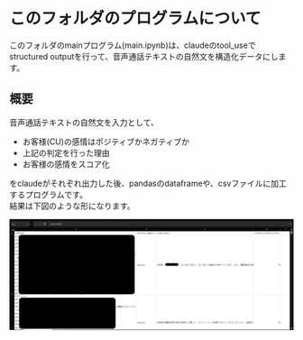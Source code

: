 # このフォルダのプログラムについて

このフォルダのmainプログラム(main.ipynb)は、claudeのtool_useでstructured outputを行って、音声通話テキストの自然文を構造化データにします。

## 概要

音声通話テキストの自然文を入力として、

- お客様(CU)の感情はポジティブかネガティブか
- 上記の判定を行った理由
- お客様の感情をスコア化

をclaudeがそれぞれ出力した後、pandasのdataframeや、csvファイルに加工するプログラムです。<br>
結果は下図のような形になります。

![図1](./screenshot_01.png)

